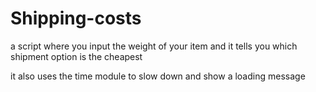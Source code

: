 # Shipping-costs
a script where you input the weight of your item and it tells you which shipment option is the cheapest

it also uses the time module to slow down and show a loading message
